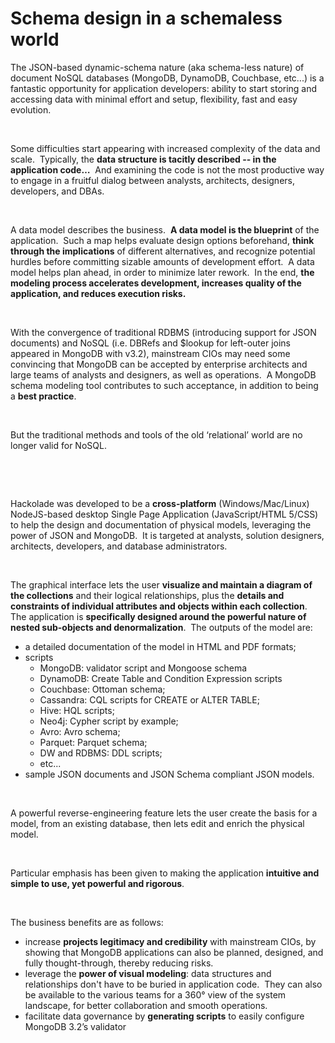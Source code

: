# Schema design in a schemaless world

The JSON-based dynamic-schema nature (aka schema-less nature) of document NoSQL databases (MongoDB, DynamoDB, Couchbase, etc...) is a fantastic opportunity for application developers: ability to start storing and accessing data with minimal effort and setup, flexibility, fast and easy evolution.

&nbsp;

Some difficulties start appearing with increased complexity of the data and scale.&nbsp; Typically, the **data structure is tacitly described -- in the application code…**&nbsp; And examining the code is not the most productive way to engage in a fruitful dialog between analysts, architects, designers, developers, and DBAs.

&nbsp;

A data model describes the business.&nbsp; **A data model is the blueprint** of the application.&nbsp; Such a map helps evaluate design options beforehand, **think through the implications** of different alternatives, and recognize potential hurdles before committing sizable amounts of development effort.&nbsp; A data model helps plan ahead, in order to minimize later rework.&nbsp; In the end, **the modeling process accelerates development, increases quality of the application, and reduces execution risks.** &nbsp;

&nbsp;

With the convergence of traditional RDBMS (introducing support for JSON documents) and NoSQL (i.e. DBRefs and $lookup for left-outer joins appeared in MongoDB with v3.2), mainstream CIOs may need some convincing that MongoDB can be accepted by enterprise architects and large teams of analysts and designers, as well as operations.&nbsp; A MongoDB schema modeling tool contributes to such acceptance, in addition to being a **best practice**.

&nbsp;

But the traditional methods and tools of the old ‘relational’ world are no longer valid for NoSQL.&nbsp;

&nbsp;

&nbsp;

Hackolade was developed to be a **cross-platform** (Windows/Mac/Linux) NodeJS-based desktop Single Page Application (JavaScript/HTML 5/CSS) to help the design and documentation of physical models, leveraging the power of JSON and MongoDB.&nbsp; It is targeted at analysts, solution designers, architects, developers, and database administrators. &nbsp;

&nbsp;

The graphical interface lets the user **visualize and maintain a diagram of the collections** and their logical relationships, plus the **details and constraints of individual attributes and objects within each collection**.&nbsp; The application is **specifically designed around the powerful nature of nested sub-objects and denormalization**.&nbsp; The outputs of the model are:

* a detailed documentation of the model in HTML and PDF formats;
* scripts
  * MongoDB: validator script and Mongoose schema
  * DynamoDB: Create Table and Condition Expression scripts
  * Couchbase: Ottoman schema;&nbsp;
  * Cassandra: CQL scripts for CREATE or ALTER TABLE;
  * Hive: HQL scripts;
  * Neo4j: Cypher script by example;
  * Avro: Avro schema;
  * Parquet: Parquet schema;
  * DW and RDBMS: DDL scripts;
  * etc...
* sample JSON documents and JSON Schema compliant JSON models.&nbsp;

&nbsp;

A powerful reverse-engineering feature lets the user create the basis for a model, from an existing database, then lets edit and enrich the physical model.

&nbsp;

Particular emphasis has been given to making the application **intuitive and simple to use, yet powerful and rigorous**.

&nbsp;

The business benefits are as follows:

* increase **projects legitimacy and credibility** with mainstream CIOs, by showing that MongoDB applications can also be planned, designed, and fully thought-through, thereby reducing risks.
* leverage the **power of visual modeling**: data structures and relationships don't have to be buried in application code.&nbsp; They can also be available to the various teams for a 360° view of the system landscape, for better collaboration and smooth operations.
* facilitate data governance by **generating scripts** to easily configure MongoDB 3.2’s validator&nbsp;

